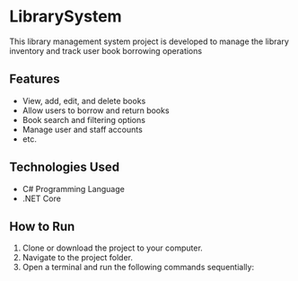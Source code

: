 # LibrarySystem

This library management system project is developed to manage the library inventory and track user book borrowing operations

## Features

- View, add, edit, and delete books
- Allow users to borrow and return books
- Book search and filtering options
- Manage user and staff accounts
- etc.

## Technologies Used

- C# Programming Language
- .NET Core 

## How to Run

1. Clone or download the project to your computer.
2. Navigate to the project folder.
3. Open a terminal and run the following commands sequentially:
